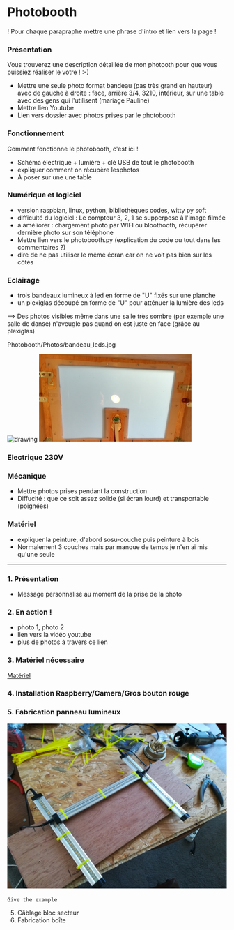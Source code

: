 # Photobooth

!  Pour chaque parapraphe mettre une phrase d'intro et lien vers la page !
### Présentation
Vous trouverez une description détaillée de mon photooth pour que vous puissiez réaliser le votre ! :-)
* Mettre une seule photo format bandeau (pas très grand en hauteur) avec de gauche à droite : face, arrière 3/4, 3210, intérieur, sur une table avec des gens qui l'utilisent (mariage Pauline)
* Mettre lien Youtube
* Lien vers dossier avec photos prises par le photobooth
### Fonctionnement
Comment fonctionne le photobooth, c'est ici !

* Schéma électrique + lumière + clé USB de tout le photobooth
* expliquer comment on récupère lesphotos
* A poser sur une une table
### Numérique et logiciel

* version raspbian, linux, python, bibliothèques codes, witty py soft
* difficulté du logiciel : Le compteur 3, 2, 1 se supperpose à l'image filmée
* à améliorer : chargement photo par WIFI ou bloothooth, récupérer dernière photo sur son téléphone
* Mettre lien vers le photobooth.py (explication du code ou tout dans les commentaires ?)
* dire de ne pas utiliser le même écran car on ne voit pas bien sur les côtés

### Eclairage

* trois bandeaux lumineux à led en forme de "U"  fixés sur une planche
* un plexiglas découpé en forme de "U" pour atténuer la lumière des leds

==> Des photos visibles même dans une salle très sombre (par exemple une salle de danse)
n'aveugle pas quand on est juste en face (grâce au plexiglas)

Photobooth/Photos/bandeau_leds.jpg



<img src="Photobooth/Photos/bandeau_leds.jpg" alt="drawing" height="200px"/>   <img src="https://github.com/aek31/Photobooth/blob/master/Photos/plexi.jpg" alt="drawing" height="200px"/>




### Electrique 230V

### Mécanique
* Mettre photos prises pendant la construction
* Diffuclté : que ce soit assez solide (si écran lourd) et transportable (poignées)
### Matériel
* expliquer la peinture, d'abord sosu-couche puis peinture à bois
* Normalement 3 couches mais par manque de temps je n'en ai mis qu'une seule

-----------------------------
### 1. Présentation 

* Message personnalisé au moment de la prise de la photo

### 2. En action !
* photo 1, photo 2
* lien vers la vidéo youtube
* plus de photos à travers ce lien

### 3. Matériel nécessaire

[Matériel](https://github.com/Bricolo31/photobooth/edit/master/Liste_mat%C3%A9riel.md)

### 4. Installation Raspberry/Camera/Gros bouton rouge

### 5. Fabrication panneau lumineux
![](https://github.com/aek31/Photobooth/blob/master/Photos/IMG_20180225_144721_1.jpg)


```
Give the example
```

5. Câblage bloc secteur
6. Fabrication boîte
